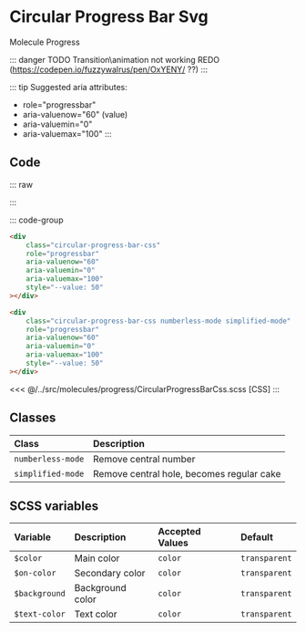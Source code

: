 # Circular Progress Bar Svg
<Badge type="tip">Molecule</Badge> <Badge type="info">Progress</Badge>


::: danger TODO
Transition\animation not working
REDO (https://codepen.io/fuzzywalrus/pen/OxYENY/ ??)
:::

::: tip
Suggested aria attributes:

- role="progressbar"
- aria-valuenow="60" (value)
- aria-valuemin="0"
- aria-valuemax="100"
  :::


## Code

::: raw
<div class="dev-section">
    <div class="circular-progress-bar-css" role="progressbar" aria-valuenow="60" aria-valuemin="0" aria-valuemax="100" style="--value: 60"></div>
    <div class="circular-progress-bar-css numberless-mode simplified-mode" role="progressbar" aria-valuenow="60" aria-valuemin="0" aria-valuemax="100" style="--value: 60"></div>
</div>
:::

::: code-group
```html [default]
<div 
    class="circular-progress-bar-css" 
    role="progressbar" 
    aria-valuenow="60" 
    aria-valuemin="0" 
    aria-valuemax="100" 
    style="--value: 50"
></div>
```
```html [simplified]
<div 
    class="circular-progress-bar-css numberless-mode simplified-mode" 
    role="progressbar" 
    aria-valuenow="60" 
    aria-valuemin="0" 
    aria-valuemax="100" 
    style="--value: 50"
></div>
```
<<< @/../src/molecules/progress/CircularProgressBarCss.scss [CSS]
:::

## Classes

| Class               | Description                               |
|:--------------------|:------------------------------------------|
| `numberless-mode`   | Remove central number                     |
| `simplified-mode`   | Remove central hole, becomes regular cake |

## SCSS variables

| Variable                                | Description      | Accepted Values | Default                |
|:----------------------------------------|:-----------------|:----------------|:-----------------------|
| `$color`      | Main color       | `color`         | `transparent`          |
| `$on-color`   | Secondary color  | `color`         | `transparent`          |
| `$background` | Background color | `color`         | `transparent`          |
| `$text-color` | Text color       | `color`         | `transparent`          |

<style lang="scss">
@use "docs/theme.scss" as theme;
@use "src/molecules/progress/CircularProgressBarCss.scss" as * with (
    $color: theme.$primary-color
);
</style>